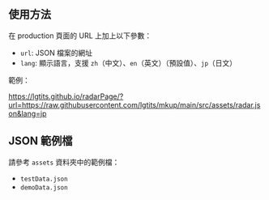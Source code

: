 
## 使用方法

在 production 頁面的 URL 上加上以下參數：

- `url`: JSON 檔案的網址
- `lang`: 顯示語言，支援 `zh`（中文）、`en`（英文）（預設值）、`jp`（日文）

範例：

https://lgtits.github.io/radarPage/?url=https://raw.githubusercontent.com/lgtits/mkup/main/src/assets/radar.json&lang=jp

## JSON 範例檔

請參考 `assets` 資料夾中的範例檔：

- `testData.json`
- `demoData.json`
